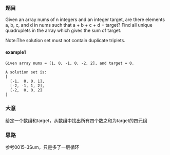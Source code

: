 ### 题目
Given an array nums of n integers and an integer target, are there elements a, b, c, and d in nums such that a + b + c + d = target? Find all unique quadruplets in the array which gives the sum of target.<br>

Note:The solution set must not contain duplicate triplets.

#### example1
```
Given array nums = [1, 0, -1, 0, -2, 2], and target = 0.

A solution set is:
[
  [-1,  0, 0, 1],
  [-2, -1, 1, 2],
  [-2,  0, 0, 2]
]
```

### 大意
给定一个数组和target，从数组中找出所有四个数之和为target的四元组

### 思路
参考0015-3Sum，只是多了一层循环